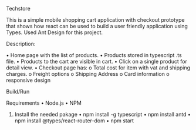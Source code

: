 Techstore


This is a simple mobile shopping cart application with checkout prototype that shows how react can be used to build a user friendly application using Types. Used Ant Design for this project.

Description:

•	Home page with the list of products.
•	Products stored in typescript .ts file.
•	Products to the cart are visible in cart. 
•	Click on a single product for detail view.
•	Checkout page has:
o	Total cost for item with vat and shipping charges.
o	Freight options
o	Shipping Address
o	Card information
o	responsive design
  
  Build/Run
  
  Requirements
•	Node.js
•	NPM

1.	Install the needed pakage
•	npm install -g typescript
•	npm install antd
•	npm install  @types/react-router-dom
•	npm start
